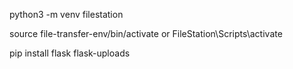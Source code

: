 python3 -m venv filestation

source file-transfer-env/bin/activate
or
FileStation\Scripts\activate

pip install flask flask-uploads
